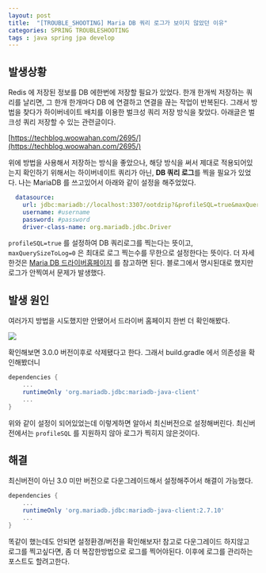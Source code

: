 ```yaml
---
layout: post
title:  "[TROUBLE_SHOOTING] Maria DB 쿼리 로그가 보이지 않았던 이유"
categories: SPRING TROUBLESHOOTING
tags : java spring jpa develop
---
```


## 발생상황

Redis 에 저장된 정보를 DB 에한번에 저장할 필요가 있었다. 한개 한개씩 저장하는 쿼리를 날리면, 그 한개 한개마다 DB 에 연결하고 연결을 끊는 작업이 반복된다.
그래서 방법을 찾다가 하이버네이트 배치를 이용한 벌크성 쿼리 저장 방식을 찾았다. 아래글은 벌크성 쿼리 저장할 수 있는 관련글이다.  

[https://techblog.woowahan.com/2695/](https://techblog.woowahan.com/2695/)  


위에 방법을 사용해서 저장하는 방식을 좋았으나, 해당 방식을 써서 제대로 적용되어있는지 확인하기 위해서는 하이버네이트 쿼리가 아닌, **DB 쿼리 로그**를 찍을 필요가 있었다.
나는 MariaDB 를 쓰고있어서 아래와 같이 설정을 해주었었다.

```yml
  datasource:
    url: jdbc:mariadb://localhost:3307/ootdzip?&profileSQL=true&maxQuerySizeToLog=0
    username: #username
    password: #password
    driver-class-name: org.mariadb.jdbc.Driver
```

`profileSQL=true` 를 설정하여 DB 쿼리로그를 찍는다는 뜻이고, `maxQuerySizeToLog=0` 은 최대로 로그 찍는수를 무한으로 설정한다는 뜻이다.
더 자세한것은 [Maria DB 드라이버홈페이지](https://mariadb.com/kb/en/about-mariadb-connector-j/) 를 참고하면 된다.
블로그에서 명시된대로 했지만 로그가 안찍여서 문제가 발생했다.

## 발생 원인

여러가지 방법을 시도했지만 안됐어서 드라이버 홈페이지 한번 더 확인해봤다.

<img src="../../assets/img/posts/trouble/maria1.PNG">


확인해보면 3.0.0 버전이후로 삭제됐다고 한다.
그래서 build.gradle 에서 의존성을 확인해봤더니

```gradle
dependencies {
    ...
    runtimeOnly 'org.mariadb.jdbc:mariadb-java-client'
    ...
}
```

위와 같이 설정이 되어있었는데 이렇게하면 알아서 최신버전으로 설정해버린다. 최신버전에서는 `profileSQL` 를 지원하지 않아 로그가 찍히지 않은것이다.

## 해결

최신버전이 아닌 3.0 미만 버전으로 다운그레이드해서 설정해주어서 해결이 가능했다.

```gradle
dependencies {
    ...
    runtimeOnly 'org.mariadb.jdbc:mariadb-java-client:2.7.10'   
    ...
}
```

똑같이 했는데도 안되면 설정환경/버전을 확인해보자!
참고로 다운그레이드 하지않고 로그를 찍고싶다면, 좀 더 복잡한방법으로 로그를 찍어야된다.
이후에 로그를 관리하는 포스트도 할려고한다.
